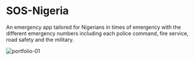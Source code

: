 # SOS-Nigeria
An emergency app tailored for Nigerians in times of emergency with the different emergency numbers including each police command, fire service, road safety and the military.

![portfolio-01](https://github.com/user-attachments/assets/f0d4b0dd-421f-45f1-ab8f-be19adcd4b50)
